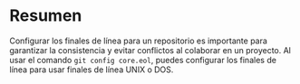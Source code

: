 # Resumen

Configurar los finales de línea para un repositorio es importante para garantizar la consistencia y evitar conflictos al colaborar en un proyecto. Al usar el comando `git config core.eol`, puedes configurar los finales de línea para usar finales de línea UNIX o DOS.
